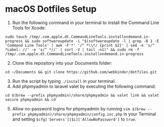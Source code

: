 # macOS Dotfiles Setup

1. Run the following command in your terminal to install the Command Line Tools for Xcode:
```
sudo touch /tmp/.com.apple.dt.CommandLineTools.installondemand.in-progress && sudo softwareupdate -i "$(softwareupdate -l | grep -B 1 -E 'Command Line Tools' | awk -F'*' '/^ *\\*/ {print $2}' | sed -e 's/^ *Label: //' -e 's/^ *//' | sort -V | tail -n1)" && sudo rm -f /tmp/.com.apple.dt.CommandLineTools.installondemand.in-progress
```
2. Clone this repository into your Documents folder:
```
cd ~/Documents && git clone https://github.com/webkinder/dotfiles.git
```
3. Run the script by typing `./install` in your terminal.
4. Add phpmyadmin to laravel valet by executing the following command:
```
cd $(brew --prefix phpmyadmin)/share/phpmyadmin && valet link && valet secure phpmyadmin && cd
```
5. Allow no-password logins for phpmyadmin by running `vim $(brew --prefix phpmyadmin)/share/phpmyadmin/config.inc.php` in your Terminal and setting `$cfg['Servers'][$i]['AllowNoPassword']` to `true`.
